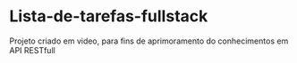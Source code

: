 # Lista-de-tarefas-fullstack
Projeto criado em video, para fins de aprimoramento do conhecimentos em API RESTfull
